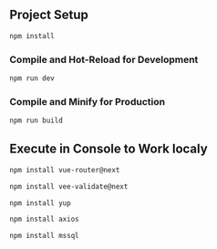 ## Project Setup

```sh
npm install
```

### Compile and Hot-Reload for Development

```sh
npm run dev
```

### Compile and Minify for Production

```sh
npm run build
```

## Execute in Console to Work localy

```sh
npm install vue-router@next
```
```sh
npm install vee-validate@next
```
```sh
npm install yup
```
```sh
npm install axios
```
```sh
npm install mssql
```